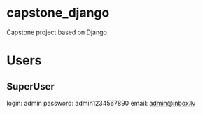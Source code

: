 # capstone_django
Capstone project based on Django


# Users 
## SuperUser
login: admin
password: admin1234567890
email: admin@inbox.lv